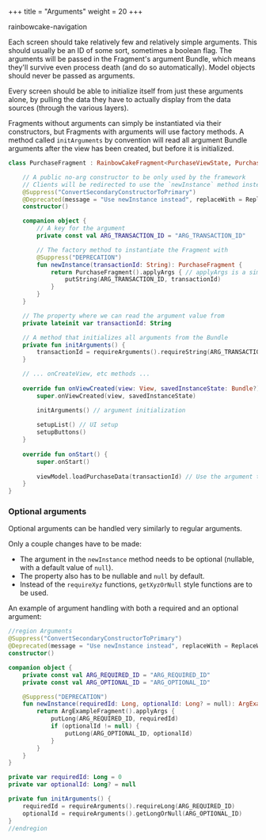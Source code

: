 +++
title = "Arguments"
weight = 20
+++

<div class="small-subtitle">rainbowcake-navigation</div>

Each screen should take relatively few and relatively simple arguments. This should usually be an ID of some sort, sometimes a boolean flag. The arguments will be passed in the Fragment's argument Bundle, which means they'll survive even process death (and do so automatically). Model objects should never be passed as arguments.

Every screen should be able to initialize itself from just these arguments alone, by pulling the data they have to actually display from the data sources (through the various layers). 

Fragments without arguments can simply be instantiated via their constructors, but Fragments with arguments will use factory methods. A method called `initArguments` by convention will read all argument Bundle arguments after the view has been created, but before it is initialized.

```kotlin
class PurchaseFragment : RainbowCakeFragment<PurchaseViewState, PurchaseViewModel> {

    // A public no-arg constructor to be only used by the framework
    // Clients will be redirected to use the `newInstance` method instead via the deprecation notice
    @Suppress("ConvertSecondaryConstructorToPrimary")
    @Deprecated(message = "Use newInstance instead", replaceWith = ReplaceWith("PurchaseFragment.newInstance()"))
    constructor()

    companion object {
        // A key for the argument
        private const val ARG_TRANSACTION_ID = "ARG_TRANSACTION_ID"

        // The factory method to instantiate the Fragment with
        @Suppress("DEPRECATION")
        fun newInstance(transactionId: String): PurchaseFragment {
            return PurchaseFragment().applyArgs { // applyArgs is a simple extension to create a Bundle quicker
                putString(ARG_TRANSACTION_ID, transactionId)
            }
        }
    }

    // The property where we can read the argument value from
    private lateinit var transactionId: String

    // A method that initializes all arguments from the Bundle
    private fun initArguments() {
        transactionId = requireArguments().requireString(ARG_TRANSACTION_ID)
    }

    // ... onCreateView, etc methods ...
    
    override fun onViewCreated(view: View, savedInstanceState: Bundle?) {
        super.onViewCreated(view, savedInstanceState)

        initArguments() // argument initialization
        
        setupList() // UI setup
        setupButtons()
    }
    
    override fun onStart() {
        super.onStart()
        
        viewModel.loadPurchaseData(transactionId) // Use the argument to fetch actual data
    }
}
```

### Optional arguments

Optional arguments can be handled very similarly to regular arguments.

Only a couple changes have to be made:

- The argument in the `newInstance` method needs to be optional (nullable, with a default value of `null`).
- The property also has to be nullable and `null` by default.
- Instead of the `requireXyz` functions, `getXyzOrNull` style functions are to be used.

An example of argument handling with both a required and an optional argument:

```kotlin
//region Arguments
@Suppress("ConvertSecondaryConstructorToPrimary")
@Deprecated(message = "Use newInstance instead", replaceWith = ReplaceWith("ArgExampleFragment.newInstance()"))
constructor()

companion object {
    private const val ARG_REQUIRED_ID = "ARG_REQUIRED_ID"
    private const val ARG_OPTIONAL_ID = "ARG_OPTIONAL_ID"

    @Suppress("DEPRECATION")
    fun newInstance(requiredId: Long, optionalId: Long? = null): ArgExampleFragment {
        return ArgExampleFragment().applyArgs {
            putLong(ARG_REQUIRED_ID, requiredId)
            if (optionalId != null) {
                putLong(ARG_OPTIONAL_ID, optionalId)
            }
        }
    }
}

private var requiredId: Long = 0
private var optionalId: Long? = null

private fun initArguments() {
    requiredId = requireArguments().requireLong(ARG_REQUIRED_ID)
    optionalId = requireArguments().getLongOrNull(ARG_OPTIONAL_ID)
}
//endregion
```
